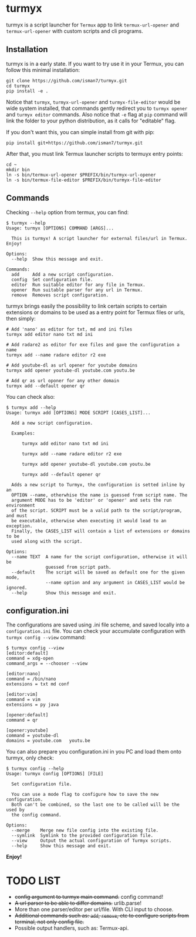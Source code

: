 # turmyx

turmyx is a script launcher for `Termux` app to link `termux-url-opener` and `termux-url-opener` with custom scripts 
and cli programs. 

## Installation

turmyx is in a early state. If you want to try use it in your Termux, you can follow this minimal installation:

```
git clone https://github.com/isman7/turmyx.git
cd turmyx
pip install -e .
```

Notice that `turmyx`, `turmyx-url-opener` and `turmyx-file-editor` would be wide system installed, that commands 
gently redirect you to `turmyx opener` and `turmyx editor` commands. Also notice that `-e` flag at `pip` command will 
link the folder to your python distribution, as it calls for "editable" flag.

If you don't want this, you can simple install from git with pip: 

```
pip install git+https://github.com/isman7/turmyx.git
```

After that, you must link Termux launcher scripts to termuyx entry points: 

```
cd ~
mkdir bin
ln -s bin/termux-url-opener $PREFIX/bin/turmyx-url-opener
ln -s bin/termux-file-editor $PREFIX/bin/turmyx-file-editor
```


## Commands

Checking `--help` option from termux, you can find: 

```
$ turmyx --help
Usage: turmyx [OPTIONS] COMMAND [ARGS]...

  This is turmyx! A script launcher for external files/url in Termux. Enjoy!

Options:
  --help  Show this message and exit.

Commands:
  add     Add a new script configuration.
  config  Set configuration file.
  editor  Run suitable editor for any file in Termux.
  opener  Run suitable parser for any url in Termux.
  remove  Removes script configuration.

```

turmyx brings easily the possibility to link certain scripts to certain extensions or domains to be used as a entry 
point for Termux files or urls, then simply:

```      
# Add 'nano' as editor for txt, md and ini files
turmyx add editor nano txt md ini

# Add radare2 as editor for exe files and gave the configuration a name
turmyx add --name radare editor r2 exe

# Add youtube-dl as url opener for youtube domains 
turmyx add opener youtube-dl youtube.com youtu.be

# Add qr as url oponer for any other domain
turmyx add --default opener qr
``` 

You can check also:

```
$ turmyx add --help
Usage: turmyx add [OPTIONS] MODE SCRIPT [CASES_LIST]...

  Add a new script configuration.

  Examples:

      turmyx add editor nano txt md ini

      turmyx add --name radare editor r2 exe

      turmyx add opener youtube-dl youtube.com youtu.be

      turmyx add --default opener qr

  Adds a new script to Turmyx, the configuration is setted inline by an
  OPTION --name, otherwhise the name is guessed from script name. The
  argument MODE has to be 'editor' or 'opener' and sets the run environment
  of the script. SCRIPT must be a valid path to the script/program, and must
  be executable, otherwise when executing it would lead to an exception.
  Finally, the CASES_LIST will contain a list of extensions or domains to be
  used along with the script.

Options:
  --name TEXT  A name for the script configuration, otherwise it will be
               guessed from script path.
  --default    The script will be saved as default one for the given mode,
               --name option and any argument in CASES_LIST would be ignored.
  --help       Show this message and exit.
```

## configuration.ini

The configurations are saved using .ini file scheme, and saved locally into a `configuration.ini` file. You can check
 your accumulate configuration with `turmyx config --view` command: 
 
```
$ turmyx config --view
[editor:default]
command = xdg-open
command_args = --chooser --view

[editor:nano]
command = /bin/nano
extensions = txt md conf

[editor:vim]
command = vim
extensions = py java

[opener:default]
command = qr

[opener:youtube]
command = youtube-dl
domains = youtube.com   youtu.be
```

You can also prepare you configuration.ini in you PC and load them onto turmyx, only check: 

```
$ turmyx config --help
Usage: turmyx config [OPTIONS] [FILE]

  Set configuration file.

  You can use a mode flag to configure how to save the new configuration.
  Both can't be combined, so the last one to be called will be the used by
  the config command.

Options:
  --merge    Merge new file config into the existing file.
  --symlink  Symlink to the provided configuration file.
  --view     Output the actual configuration of Turmyx scripts.
  --help     Show this message and exit.
```


**Enjoy!**

# TODO LIST

- ~~config argument to turmyx main command.~~ config command!
- ~~A url parser to be able to differ domains.~~ urlib.parse!
- More than one parser/editor per url/file. With CLI input to choose.
- ~~Additional commands such as: `add`, `remove`, etc to configure scripts from terminal, not only config file.~~
- Possible output handlers, such as: Termux-api.

